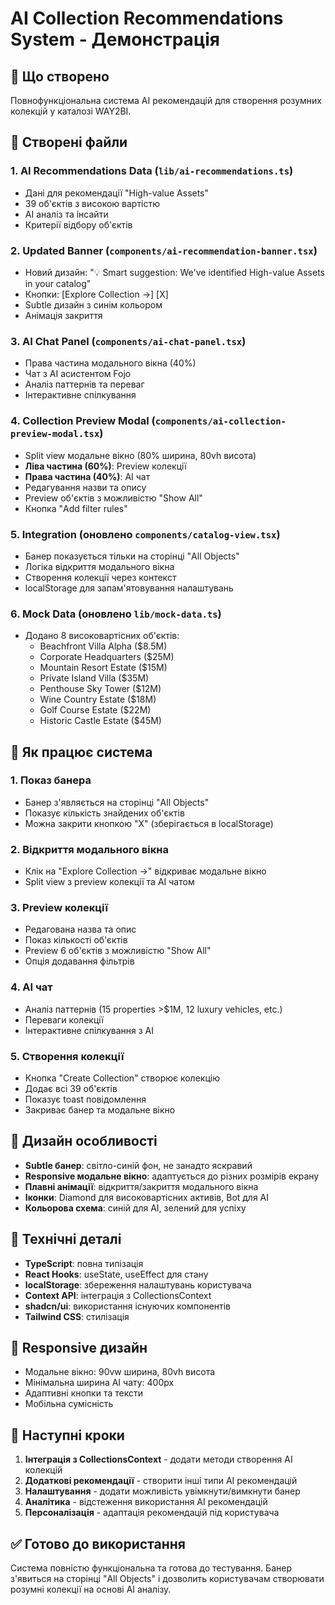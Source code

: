# AI Collection Recommendations System - Демонстрація

## 🎯 Що створено

Повнофункціональна система AI рекомендацій для створення розумних колекцій у каталозі WAY2BI.

## 📁 Створені файли

### 1. **AI Recommendations Data** (`lib/ai-recommendations.ts`)
- Дані для рекомендації "High-value Assets"
- 39 об'єктів з високою вартістю
- AI аналіз та інсайти
- Критерії відбору об'єктів

### 2. **Updated Banner** (`components/ai-recommendation-banner.tsx`)
- Новий дизайн: "💡 Smart suggestion: We've identified High-value Assets in your catalog"
- Кнопки: [Explore Collection →] [X]
- Subtle дизайн з синім кольором
- Анімація закриття

### 3. **AI Chat Panel** (`components/ai-chat-panel.tsx`)
- Права частина модального вікна (40%)
- Чат з AI асистентом Fojo
- Аналіз паттернів та переваг
- Інтерактивне спілкування

### 4. **Collection Preview Modal** (`components/ai-collection-preview-modal.tsx`)
- Split view модальне вікно (80% ширина, 80vh висота)
- **Ліва частина (60%)**: Preview колекції
- **Права частина (40%)**: AI чат
- Редагування назви та опису
- Preview об'єктів з можливістю "Show All"
- Кнопка "Add filter rules"

### 5. **Integration** (оновлено `components/catalog-view.tsx`)
- Банер показується тільки на сторінці "All Objects"
- Логіка відкриття модального вікна
- Створення колекції через контекст
- localStorage для запам'ятовування налаштувань

### 6. **Mock Data** (оновлено `lib/mock-data.ts`)
- Додано 8 високовартісних об'єктів:
  - Beachfront Villa Alpha ($8.5M)
  - Corporate Headquarters ($25M)
  - Mountain Resort Estate ($15M)
  - Private Island Villa ($35M)
  - Penthouse Sky Tower ($12M)
  - Wine Country Estate ($18M)
  - Golf Course Estate ($22M)
  - Historic Castle Estate ($45M)

## 🚀 Як працює система

### 1. **Показ банера**
- Банер з'являється на сторінці "All Objects"
- Показує кількість знайдених об'єктів
- Можна закрити кнопкою "X" (зберігається в localStorage)

### 2. **Відкриття модального вікна**
- Клік на "Explore Collection →" відкриває модальне вікно
- Split view з preview колекції та AI чатом

### 3. **Preview колекції**
- Редагована назва та опис
- Показ кількості об'єктів
- Preview 6 об'єктів з можливістю "Show All"
- Опція додавання фільтрів

### 4. **AI чат**
- Аналіз паттернів (15 properties >$1M, 12 luxury vehicles, etc.)
- Переваги колекції
- Інтерактивне спілкування з AI

### 5. **Створення колекції**
- Кнопка "Create Collection" створює колекцію
- Додає всі 39 об'єктів
- Показує toast повідомлення
- Закриває банер та модальне вікно

## 🎨 Дизайн особливості

- **Subtle банер**: світло-синій фон, не занадто яскравий
- **Responsive модальне вікно**: адаптується до різних розмірів екрану
- **Плавні анімації**: відкриття/закриття модального вікна
- **Іконки**: Diamond для високовартісних активів, Bot для AI
- **Кольорова схема**: синій для AI, зелений для успіху

## 🔧 Технічні деталі

- **TypeScript**: повна типізація
- **React Hooks**: useState, useEffect для стану
- **localStorage**: збереження налаштувань користувача
- **Context API**: інтеграція з CollectionsContext
- **shadcn/ui**: використання існуючих компонентів
- **Tailwind CSS**: стилізація

## 📱 Responsive дизайн

- Модальне вікно: 90vw ширина, 80vh висота
- Мінімальна ширина AI чату: 400px
- Адаптивні кнопки та тексти
- Мобільна сумісність

## 🎯 Наступні кроки

1. **Інтеграція з CollectionsContext** - додати методи створення AI колекцій
2. **Додаткові рекомендації** - створити інші типи AI рекомендацій
3. **Налаштування** - додати можливість увімкнути/вимкнути банер
4. **Аналітика** - відстеження використання AI рекомендацій
5. **Персоналізація** - адаптація рекомендацій під користувача

## ✅ Готово до використання

Система повністю функціональна та готова до тестування. Банер з'явиться на сторінці "All Objects" і дозволить користувачам створювати розумні колекції на основі AI аналізу.






